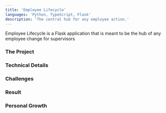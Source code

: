 ```yaml
---
title: 'Employee Lifecycle'
languages: 'Python, TypeScript, Flask'
description: 'The central hub for any employee action.'
---
```


Employee Lifecycle is a Flask application that is meant to be the hub of any employee change for supervisors

### The Project

### Technical Details

### Challenges

### Result

### Personal Growth